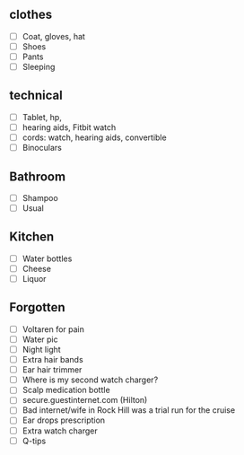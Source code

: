 ## clothes
- [ ] Coat, gloves, hat
- [ ] Shoes
- [ ] Pants
- [ ] Sleeping
## technical
- [ ] Tablet, hp, 
- [ ] hearing aids, Fitbit watch
- [ ] cords: watch, hearing aids, convertible
- [ ] Binoculars

## Bathroom
- [ ] Shampoo
- [ ] Usual
## Kitchen
- [ ] Water bottles
- [ ] Cheese
- [ ] Liquor
## Forgotten
- [ ] Voltaren for pain
- [ ] Water pic
- [ ] Night light
- [ ] Extra hair bands
- [ ] Ear hair trimmer
- [ ] Where is my second watch charger?
- [ ] Scalp medication bottle
- [ ] secure.guestinternet.com (Hilton)
- [ ] Bad internet/wife in Rock Hill was a trial run for the cruise
- [ ] Ear drops prescription
- [ ] Extra watch charger
- [ ] Q-tips